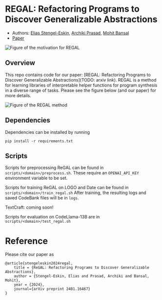 # REGAL: Refactoring Programs to Discover Generalizable Abstractions 
- Authors: [Elias Stengel-Eskin](https://esteng.github.io), [Archiki Prasad](https://archiki.github.io), [Mohit Bansal](https://www.cs.unc.edu/~mbansal/)
- [Paper](https://arxiv.org/abs/2401.16467) 

![Figure of the motivation for REGAL](assets/fig1_single.png)

## Overview
This repo contains code for our paper: [REGAL: Refactoring Programs to Discover Generalizable Abstractions](TODO: arxiv link). 
REGAL is a method for learning libraries of interpretable helper functions for program synthesis in a diverse range of tasks. 
Please see the figure below (and our paper) for more details. 

![Figure of the REGAL method](assets/fig2_method.png)

## Dependencies 
Dependencies can be installed by running 

```
pip install -r requirements.txt 
```



## Scripts 
Scripts for preprocessing ReGAL can be found in `scripts/<domain>/preprocess.sh`.
These require an `OPENAI_API_KEY` environment variable to be set. 

Scripts for training ReGAL on LOGO and Date can be found in 
`scripts/<domain>/train_regal.sh` 
After training, the resulting logs and saved CodeBank files will be in `logs`.

TextCraft: coming soon!

Scripts for evaluation on CodeLlama-13B are in `scripts/<domain>/test_regal.sh`

# Reference
Please cite our paper as 
```
@article{stengeleskin2024regal,
    title = {ReGAL: Refactoring Programs to Discover Generalizable Abstractions},
    author = {Stengel-Eskin, Elias and Prasad, Archiki and Bansal, Mohit}, 
    year = {2024},
    journal={arXiv preprint 2401.16467} 
}
```
